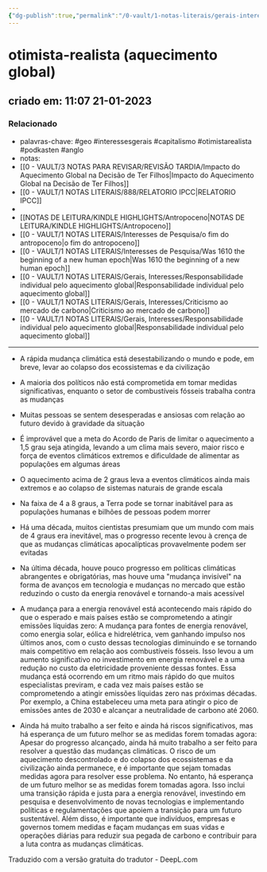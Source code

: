 ```yaml
---
{"dg-publish":true,"permalink":"/0-vault/1-notas-literais/gerais-interesses/otimista-realista-aquecimento-global/","tags":["geo","interessesgerais","capitalismo","otimistarealista","podkasten","anglo"],"dgHomeLink":true,"dgShowLocalGraph":true,"dgShowFileTree":true,"dgEnableSearch":true,"noteIcon":""}
---
```


# otimista-realista (aquecimento global)
## criado em: 11:07 21-01-2023

### Relacionado
- palavras-chave: #geo #interessesgerais #capitalismo #otimistarealista #podkasten #anglo
- notas: 
- [[0 - VAULT/3 NOTAS PARA REVISAR/REVISÃO TARDIA/Impacto do Aquecimento Global na Decisão de Ter Filhos\|Impacto do Aquecimento Global na Decisão de Ter Filhos]]
- [[0 - VAULT/1 NOTAS LITERAIS/888/RELATORIO IPCC\|RELATORIO IPCC]]
- 
-  [[NOTAS DE LEITURA/KINDLE HIGHLIGHTS/Antropoceno\|NOTAS DE LEITURA/KINDLE HIGHLIGHTS/Antropoceno]]
- [[0 - VAULT/1 NOTAS LITERAIS/Interesses de Pesquisa/o fim do antropoceno\|o fim do antropoceno]]
- [[0 - VAULT/1 NOTAS LITERAIS/Interesses de Pesquisa/Was 1610 the beginning of a new human epoch\|Was 1610 the beginning of a new human epoch]]
- [[0 - VAULT/1 NOTAS LITERAIS/Gerais, Interesses/Responsabilidade individual pelo aquecimento global\|Responsabilidade individual pelo aquecimento global]]
- [[0 - VAULT/1 NOTAS LITERAIS/Gerais, Interesses/Criticismo ao mercado de carbono\|Criticismo ao mercado de carbono]]
- [[0 - VAULT/1 NOTAS LITERAIS/Gerais, Interesses/Responsabilidade individual pelo aquecimento global\|Responsabilidade individual pelo aquecimento global]]
---

- A rápida mudança climática está desestabilizando o mundo e pode, em breve, levar ao colapso dos ecossistemas e da civilização
- A maioria dos políticos não está comprometida em tomar medidas significativas, enquanto o setor de combustíveis fósseis trabalha contra as mudanças
- Muitas pessoas se sentem desesperadas e ansiosas com relação ao futuro devido à gravidade da situação
- É improvável que a meta do Acordo de Paris de limitar o aquecimento a 1,5 grau seja atingida, levando a um clima mais severo, maior risco e força de eventos climáticos extremos e dificuldade de alimentar as populações em algumas áreas
- O aquecimento acima de 2 graus leva a eventos climáticos ainda mais extremos e ao colapso de sistemas naturais de grande escala
- Na faixa de 4 a 8 graus, a Terra pode se tornar inabitável para as populações humanas e bilhões de pessoas podem morrer
- Há uma década, muitos cientistas presumiam que um mundo com mais de 4 graus era inevitável, mas o progresso recente levou à crença de que as mudanças climáticas apocalípticas provavelmente podem ser evitadas
- Na última década, houve pouco progresso em políticas climáticas abrangentes e obrigatórias, mas houve uma "mudança invisível" na forma de avanços em tecnologia e mudanças no mercado que estão reduzindo o custo da energia renovável e tornando-a mais acessível
- A mudança para a energia renovável está acontecendo mais rápido do que o esperado e mais países estão se comprometendo a atingir emissões líquidas zero: A mudança para fontes de energia renovável, como energia solar, eólica e hidrelétrica, vem ganhando impulso nos últimos anos, com o custo dessas tecnologias diminuindo e se tornando mais competitivo em relação aos combustíveis fósseis. Isso levou a um aumento significativo no investimento em energia renovável e a uma redução no custo da eletricidade proveniente dessas fontes. Essa mudança está ocorrendo em um ritmo mais rápido do que muitos especialistas previram, e cada vez mais países estão se comprometendo a atingir emissões líquidas zero nas próximas décadas. Por exemplo, a China estabeleceu uma meta para atingir o pico de emissões antes de 2030 e alcançar a neutralidade de carbono até 2060.
    
- Ainda há muito trabalho a ser feito e ainda há riscos significativos, mas há esperança de um futuro melhor se as medidas forem tomadas agora: Apesar do progresso alcançado, ainda há muito trabalho a ser feito para resolver a questão das mudanças climáticas. O risco de um aquecimento descontrolado e do colapso dos ecossistemas e da civilização ainda permanece, e é importante que sejam tomadas medidas agora para resolver esse problema. No entanto, há esperança de um futuro melhor se as medidas forem tomadas agora. Isso inclui uma transição rápida e justa para a energia renovável, investindo em pesquisa e desenvolvimento de novas tecnologias e implementando políticas e regulamentações que apoiem a transição para um futuro sustentável. Além disso, é importante que indivíduos, empresas e governos tomem medidas e façam mudanças em suas vidas e operações diárias para reduzir sua pegada de carbono e contribuir para a luta contra as mudanças climáticas.

Traduzido com a versão gratuita do tradutor - DeepL.com